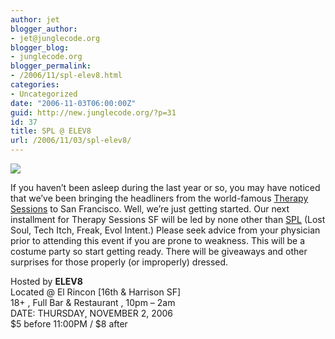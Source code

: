 ```yaml
---
author: jet
blogger_author:
- jet@junglecode.org
blogger_blog:
- junglecode.org
blogger_permalink:
- /2006/11/spl-elev8.html
categories:
- Uncategorized
date: "2006-11-03T06:00:00Z"
guid: http://new.junglecode.org/?p=31
id: 37
title: SPL @ ELEV8
url: /2006/11/03/spl-elev8/
---
```


[![](http://www.junglecode.com/images/blog/myspace_spl.jpg)](http://groundscore.net/board/viewtopic.php?t=25935)

If you haven’t been asleep during the last year or so, you may have noticed that we’ve been bringing the headliners from the world-famous [Therapy Sessions](http://angeruk.net/therapy/) to San Francisco. Well, we’re just getting started. Our next installment for Therapy Sessions SF will be led by none other than [SPL](http://www.myspace.com/soundpressurelevels) (Lost Soul, Tech Itch, Freak, Evol Intent.) Please seek advice from your physician prior to attending this event if you are prone to weakness. This will be a costume party so start getting ready. There will be giveaways and other surprises for those properly (or improperly) dressed.

Hosted by **ELEV8**  
Located @ El Rincon \[16th & Harrison SF\]  
18+ , Full Bar & Restaurant , 10pm – 2am  
DATE: THURSDAY, NOVEMBER 2, 2006  
$5 before 11:00PM / $8 after